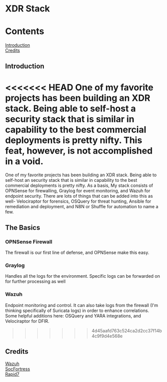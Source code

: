 
# XDR Stack

# Contents
[Introduction](#introduction)  
[Credits](#credits)


## Introduction
<<<<<<< HEAD
One of my favorite projects has been building an XDR stack. Being able to self-host a security stack that is similar in capability to the best commercial deployments is pretty nifty. This feat, however, is not accomplished in a void. 
=======
One of my favorite projects has been building an XDR stack. Being able to self-host an security stack that is similar in capability to the best commercial deployments is pretty nifty. As a basis, My stack consists of OPNSense for firewalling, Graylog for event monitoring, and Wazuh for endpoint security. There are lots of things that can be added into this as well- Velociraptor for forensics, OSQuery for threat hunting, Ansible for remediation and deployment, and N8N or Shuffle for automation to name a few.

## The Basics

### OPNSense Firewall
The firewall is our first line of defense, and OPNSense make this easy. 

### Graylog
Handles all the logs for the environment. Specific logs can be forwarded on for further processing as well

### Wazuh
Endpoint monitoring and control. It can also take logs from the firewall (I'm thinking specifically of Suricata logs) in order to enhance correlations. Some helpful additions here: OSQuery and YARA integrations, and Velociraptor for DFIR. 
>>>>>>> 4d45aafd763c524ca2d2cc37f14b4c9f9d4e568e

## Credits
[Wazuh](https://wazuh.com/)  
[SocFortress](https://www.socfortress.co/)  
[Rapid7](https://www.rapid7.com/)  
